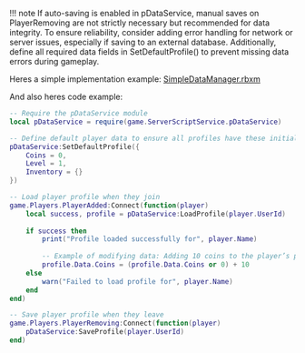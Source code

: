 !!! note If auto-saving is enabled in pDataService, manual saves on PlayerRemoving are not strictly necessary but recommended for data integrity. To ensure reliability, consider adding error handling for network or server issues, especially if saving to an external database. Additionally, define all required data fields in SetDefaultProfile() to prevent missing data errors during gameplay.

Heres a simple implementation example:
[SimpleDataManager.rbxm](..%2F..%2F..%2F..%2FDownloads%2FSimpleDataManager.rbxm)

And also heres code example:

``` lua
-- Require the pDataService module
local pDataService = require(game.ServerScriptService.pDataService)

-- Define default player data to ensure all profiles have these initial values
pDataService:SetDefaultProfile({
    Coins = 0,
    Level = 1,
    Inventory = {}
})

-- Load player profile when they join
game.Players.PlayerAdded:Connect(function(player)
    local success, profile = pDataService:LoadProfile(player.UserId)
    
    if success then
        print("Profile loaded successfully for", player.Name)
        
        -- Example of modifying data: Adding 10 coins to the player’s profile
        profile.Data.Coins = (profile.Data.Coins or 0) + 10
    else
        warn("Failed to load profile for", player.Name)
    end
end)

-- Save player profile when they leave
game.Players.PlayerRemoving:Connect(function(player)
    pDataService:SaveProfile(player.UserId)
end)

```

